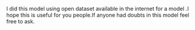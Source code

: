 I did this model using open dataset available in the internet for a model .I hope this is useful for you people.If anyone had doubts in this model feel free to ask.
